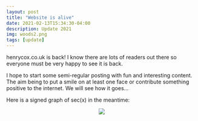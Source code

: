 ```yaml
---
layout: post
title: "Website is alive"
date: 2021-02-13T15:34:30-04:00
description: Update 2021
img: woods2.png
tags: [update]
---
```


henrycox.co.uk is back!  I know there are lots of readers out there so everyone must be very happy to see it is back.

I hope to start some semi-regular posting with fun and interesting content.  The aim being to put a smile on at least one face or contribute something positive to the internet.  We will see how it goes... 

Here is a signed graph of sec(x) in the meantime:

<div style="text-align:center"><img src ="{{site.baseurl}}/assets/img/secx.png"/></div>
